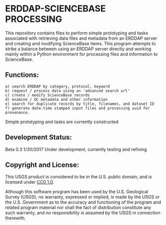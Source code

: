 ERDDAP-SCIENCEBASE PROCESSING
===============================
This repository contains files to perform simple prototyping and tasks associated with retrieving data files and metadata from an ERDDAP server and creating and modifying ScienceBase items. This program attempts to strike a balance between using an ERDDAP server directly and working mainly within a Python environment for processing files and information to ScienceBase. 

Functions:
-----------
    a) search ERDDAP by category, protocol, keyword         
    b) request / process data using an 'advanced search url'
    c) create / modify ScienceBase records
    d) examine / QC metadata and other information
    e) search for duplicate records by title, filenames, and dataset ID
    f) generate date-time stamped input files and processing uuid for provenance.

  Simple prototyping and tasks are currently constructed

Development Status:
-------------------
Beta 0.3 1/30/2017
Under development, currently testing and refining


Copyright and License:
---------------------
This USGS product is considered to be in the U.S. public domain, and is licensed under
[CC0 1.0](https://creativecommons.org/publicdomain/zero/1.0/).

Although this software program has been used by the U.S. Geological Survey (USGS), no warranty, expressed or implied,
is made by the USGS or the U.S. Government as to the accuracy and functioning of the program and related program
material nor shall the fact of distribution constitute any such warranty, and no responsibility is assumed by the
USGS in connection therewith.
